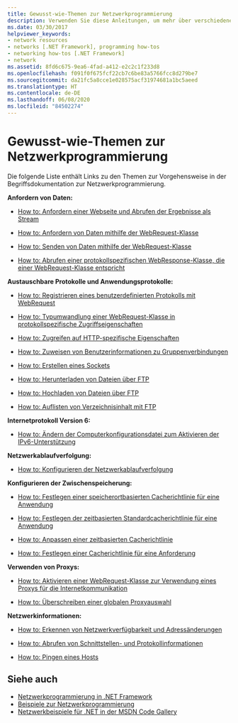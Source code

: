 ```yaml
---
title: Gewusst-wie-Themen zur Netzwerkprogrammierung
description: Verwenden Sie diese Anleitungen, um mehr über verschiedene Facetten der Netzwerkprogrammierung im .NET Framework zu erfahren.
ms.date: 03/30/2017
helpviewer_keywords:
- network resources
- networks [.NET Framework], programming how-tos
- networking how-tos [.NET Framework]
- network
ms.assetid: 8fd6c675-9ea6-4fad-a412-e2c2c1f233d8
ms.openlocfilehash: f091f0f675fcf22cb7c6be83a5766fcc8d279be7
ms.sourcegitcommit: da21fc5a8cce1e028575acf31974681a1bc5aeed
ms.translationtype: HT
ms.contentlocale: de-DE
ms.lasthandoff: 06/08/2020
ms.locfileid: "84502274"
---
```

# <a name="network-programming-how-to-topics"></a>Gewusst-wie-Themen zur Netzwerkprogrammierung
Die folgende Liste enthält Links zu den Themen zur Vorgehensweise in der Begriffsdokumentation zur Netzwerkprogrammierung.  
  
 **Anfordern von Daten:**  
  
- [How to: Anfordern einer Webseite und Abrufen der Ergebnisse als Stream](how-to-request-a-web-page-and-retrieve-the-results-as-a-stream.md)  
  
- [How to: Anfordern von Daten mithilfe der WebRequest-Klasse](how-to-request-data-using-the-webrequest-class.md)  
  
- [How to: Senden von Daten mithilfe der WebRequest-Klasse](how-to-send-data-using-the-webrequest-class.md)  
  
- [How to: Abrufen einer protokollspezifischen WebResponse-Klasse, die einer WebRequest-Klasse entspricht](how-to-retrieve-a-protocol-specific-webresponse-that-matches-a-webrequest.md)  
  
 **Austauschbare Protokolle und Anwendungsprotokolle:**  
  
- [How to: Registrieren eines benutzerdefinierten Protokolls mit WebRequest](how-to-register-a-custom-protocol-using-webrequest.md)  
  
- [How to: Typumwandlung einer WebRequest-Klasse in protokollspezifische Zugriffseigenschaften](how-to-typecast-a-webrequest-to-access-protocol-specific-properties.md)  
  
- [How to: Zugreifen auf HTTP-spezifische Eigenschaften](how-to-access-http-specific-properties.md)  
  
- [How to: Zuweisen von Benutzerinformationen zu Gruppenverbindungen](how-to-assign-user-information-to-group-connections.md)  
  
- [How to: Erstellen eines Sockets](how-to-create-a-socket.md)  
  
- [How to: Herunterladen von Dateien über FTP](how-to-download-files-with-ftp.md)  
  
- [How to: Hochladen von Dateien über FTP](how-to-upload-files-with-ftp.md)  
  
- [How to: Auflisten von Verzeichnisinhalt mit FTP](how-to-list-directory-contents-with-ftp.md)  
  
 **Internetprotokoll Version 6:**  
  
- [How to: Ändern der Computerkonfigurationsdatei zum Aktivieren der IPv6-Unterstützung](how-to-modify-the-computer-configuration-file-to-enable-ipv6-support.md)  
  
 **Netzwerkablaufverfolgung:**  
  
- [How to: Konfigurieren der Netzwerkablaufverfolgung](how-to-configure-network-tracing.md)  
  
 **Konfigurieren der Zwischenspeicherung:**  
  
- [How to: Festlegen einer speicherortbasierten Cacherichtlinie für eine Anwendung](how-to-set-a-location-based-cache-policy-for-an-application.md)  
  
- [How to: Festlegen der zeitbasierten Standardcacherichtlinie für eine Anwendung](how-to-set-the-default-time-based-cache-policy-for-an-application.md)  
  
- [How to: Anpassen einer zeitbasierten Cacherichtlinie](how-to-customize-a-time-based-cache-policy.md)  
  
- [How to: Festlegen einer Cacherichtlinie für eine Anforderung](how-to-set-cache-policy-for-a-request.md)  
  
 **Verwenden von Proxys:**  
  
- [How to: Aktivieren einer WebRequest-Klasse zur Verwendung eines Proxys für die Internetkommunikation](how-to-enable-a-webrequest-to-use-a-proxy-to-communicate-with-the-internet.md)  
  
- [How to: Überschreiben einer globalen Proxyauswahl](how-to-override-a-global-proxy-selection.md)  
  
 **Netzwerkinformationen:**  
  
- [How to: Erkennen von Netzwerkverfügbarkeit und Adressänderungen](how-to-detect-network-availability-and-address-changes.md)  
  
- [How to: Abrufen von Schnittstellen- und Protokollinformationen](how-to-get-interface-and-protocol-information.md)  
  
- [How to: Pingen eines Hosts](how-to-ping-a-host.md)  
  
## <a name="see-also"></a>Siehe auch

- [Netzwerkprogrammierung in .NET Framework](index.md)
- [Beispiele zur Netzwerkprogrammierung](network-programming-samples.md)
- [Netzwerkbeispiele für .NET in der MSDN Code Gallery](https://code.msdn.microsoft.com/Wiki/View.aspx?ProjectName=nclsamples)
